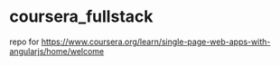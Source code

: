 # coursera_fullstack
repo for https://www.coursera.org/learn/single-page-web-apps-with-angularjs/home/welcome
